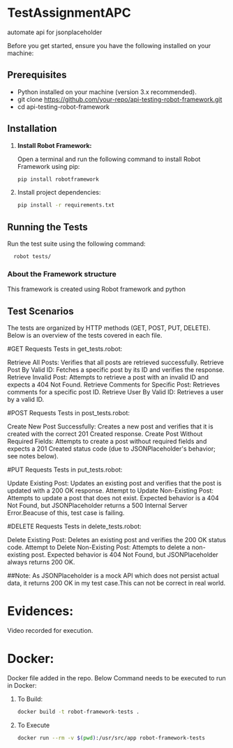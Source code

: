 # TestAssignmentAPC
automate api for jsonplaceholder

Before you get started, ensure you have the following installed on your machine:

## Prerequisites

- Python installed on your machine (version 3.x recommended).
- git clone https://github.com/your-repo/api-testing-robot-framework.git
- cd api-testing-robot-framework


## Installation

1. **Install Robot Framework:**

   Open a terminal and run the following command to install Robot Framework using pip:

   ```bash
   pip install robotframework

2. Install project dependencies:

   ```bash
   pip install -r requirements.txt


## Running the Tests
Run the test suite using the following command:
     
      robot tests/

### About the Framework structure

This framework is created using Robot framework and python

## Test Scenarios
The tests are organized by HTTP methods (GET, POST, PUT, DELETE). Below is an overview of the tests covered in each file.

#GET Requests
Tests in get_tests.robot:

Retrieve All Posts: Verifies that all posts are retrieved successfully.
Retrieve Post By Valid ID: Fetches a specific post by its ID and verifies the response.
Retrieve Invalid Post: Attempts to retrieve a post with an invalid ID and expects a 404 Not Found.
Retrieve Comments for Specific Post: Retrieves comments for a specific post ID.
Retrieve User By Valid ID: Retrieves a user by a valid ID.

#POST Requests
Tests in post_tests.robot:

Create New Post Successfully: Creates a new post and verifies that it is created with the correct 201 Created response.
Create Post Without Required Fields: Attempts to create a post without required fields and expects a 201 Created status code (due to JSONPlaceholder's behavior; see notes below).

#PUT Requests
Tests in put_tests.robot:

Update Existing Post: Updates an existing post and verifies that the post is updated with a 200 OK response.
Attempt to Update Non-Existing Post: Attempts to update a post that does not exist. Expected behavior is a 404 Not Found, but JSONPlaceholder returns a 500 Internal Server Error.Beacuse of this, test case is failing.

#DELETE Requests
Tests in delete_tests.robot:

Delete Existing Post: Deletes an existing post and verifies the 200 OK status code.
Attempt to Delete Non-Existing Post: Attempts to delete a non-existing post. Expected behavior is 404 Not Found, but JSONPlaceholder always returns 200 OK.

##Note: As JSONPlaceholder is a mock API which does not persist actual data, it returns 200 OK in my test case.This can not be correct in real world.

# Evidences:
Video recorded for execution.
      

# Docker:
Docker file added in the repo.
Below Command needs to be executed to run in Docker:

1. To Build: 

   ```bash
   docker build -t robot-framework-tests .

2. To Execute 

   ```bash
   docker run --rm -v $(pwd):/usr/src/app robot-framework-tests